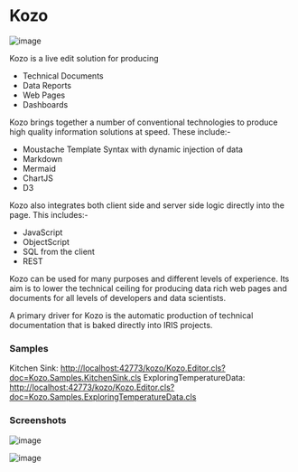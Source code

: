 # Kozo

![image](./src/csp/images/screenshot-0.png)

Kozo is a live edit solution for producing

* Technical Documents
* Data Reports
* Web Pages
* Dashboards

Kozo brings together a number of conventional technologies to produce high quality information solutions at speed. These include:-

* Moustache Template Syntax with dynamic injection of data
* Markdown
* Mermaid
* ChartJS
* D3

Kozo also integrates both client side and server side logic directly into the page. This includes:-

* JavaScript
* ObjectScript
* SQL from the client
* REST

Kozo can be used for many purposes and different levels of experience. Its aim is to lower the technical ceiling for
producing data rich web pages and documents for all levels of developers and data scientists.

A primary driver for Kozo is the automatic production of technical documentation that is baked directly into IRIS projects.

### Samples
Kitchen Sink: [http://localhost:42773/kozo/Kozo.Editor.cls?doc=Kozo.Samples.KitchenSink.cls](http://localhost:42773/kozo/Kozo.Editor.cls?doc=Kozo.Samples.KitchenSink.cls)
ExploringTemperatureData: [http://localhost:42773/kozo/Kozo.Editor.cls?doc=Kozo.Samples.ExploringTemperatureData.cls](http://localhost:42773/kozo/Kozo.Editor.cls?doc=Kozo.Samples.ExploringTemperatureData.cls)

### Screenshots
![image](./src/csp/images/screenshot-1.png)

![image](./src/csp/images/screenshot-2.png)
